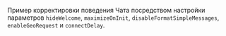 Пример корректировки поведения Чата посредством настройки параметров `hideWelcome`, `maximizeOnInit`, `disableFormatSimpleMessages`, `enableGeoRequest` и `connectDelay`.
